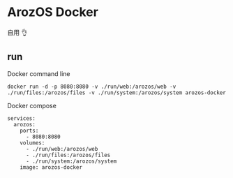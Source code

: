 # ArozOS Docker

自用 👌

## run

Docker command line

```
docker run -d -p 8080:8080 -v ./run/web:/arozos/web -v ./run/files:/arozos/files -v ./run/system:/arozos/system arozos-docker
```

Docker compose

```
services:
  arozos:
    ports:
      - 8080:8080
    volumes:
      - ./run/web:/arozos/web
      - ./run/files:/arozos/files
      - ./run/system:/arozos/system
    image: arozos-docker
```
